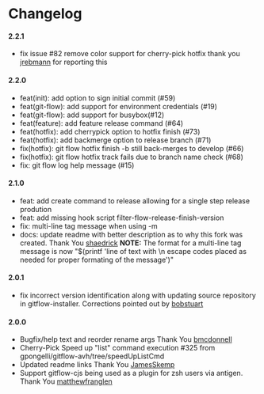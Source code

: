 # Changelog

#### 2.2.1
* fix issue #82 remove color support for cherry-pick hotfix thank you [jrebmann](https://github.com/jrebmann) for reporting this

#### 2.2.0
* feat(init): add option to sign initial commit (#59)
* feat(git-flow): add support for environment credentials (#19)
* feat(git-flow): add support for busybox(#12)
* feat(feature): add feature release command (#64)
* feat(hotfix): add cherrypick option to hotfix finish (#73) 
* feat(hotfix): add  backmerge option to release branch (#71)
* fix(hotfix): git flow hotfix finish -b still back-merges to develop (#66)
* fix(hotfix): git flow hotfix track fails due to branch name check (#68)
* fix: git flow log help message (#15)

#### 2.1.0
* feat: add create command to release allowing for a single step release prodution
* feat: add missing hook script filter-flow-release-finish-version
* fix: multi-line tag message when using -m
* docs: update readme with better description as to why this fork was created. Thank You [shaedrick](https://github.com/shaedrich)
**NOTE:** The format for a multi-line tag message is now "$(printf 'line of text with \n escape codes placed as needed for proper formating of the message')"

#### 2.0.1
* fix incorrect version identification along with updating source repository in gitflow-installer. Corrections pointed out by [bobstuart](https://github.com/bobstuart)

#### 2.0.0
* Bugfix/help text and reorder rename args Thank You [bmcdonnell](https://github.com/bmcdonnell)
* Cherry-Pick  Speed up "list" command execution #325 from gpongelli/gitflow-avh/tree/speedUpListCmd
* Updated readme links Thank You [JamesSkemp](https://github.com/JamesSkemp)
* Support gitflow-cjs being used as a plugin for zsh users via antigen. Thank You [matthewfranglen](https://github.com/matthewfranglen)
